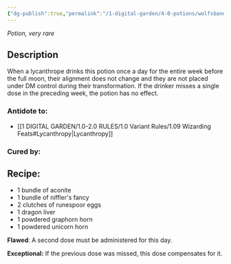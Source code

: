 ```yaml
---
{"dg-publish":true,"permalink":"/1-digital-garden/4-0-potions/wolfsbane-potion/","tags":["#potion","extracurricular","#very-rare"]}
---
```


*Potion, very rare* 

## Description

When a lycanthrope drinks this potion once a day for the entire week before the full moon, their alignment does not change and they are not placed under DM control during their transformation. If the drinker misses a single dose in the preceding week, the potion has no effect.

### Antidote to: 
- [[1 DIGITAL GARDEN/1.0-2.0 RULES/1.0 Variant Rules/1.09 Wizarding Feats#Lycanthropy\|Lycanthropy]]

### Cured by:


## Recipe:

- 1 bundle of aconite
- 1 bundle of niffler's fancy
- 2 clutches of runespoor eggs
- 1 dragon liver
- 1 powdered graphorn horn
- 1 powdered unicorn horn

**Flawed**:
A second dose must be administered for this day.

**Exceptional:** 
If the previous dose was missed, this dose compensates for it.